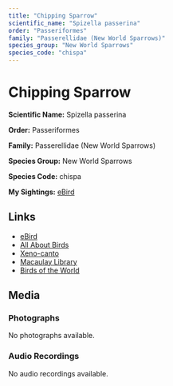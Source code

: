```yaml
---
title: "Chipping Sparrow"
scientific_name: "Spizella passerina"
order: "Passeriformes"
family: "Passerellidae (New World Sparrows)"
species_group: "New World Sparrows"
species_code: "chispa"
---
```


# Chipping Sparrow

**Scientific Name:** Spizella passerina

**Order:** Passeriformes

**Family:** Passerellidae (New World Sparrows)

**Species Group:** New World Sparrows

**Species Code:** chispa

**My Sightings:** [eBird](https://ebird.org/lifelist?r=world&time=life&spp=chispa)

## Links
* [eBird](https://ebird.org/species/chispa) 
* [All About Birds](https://www.allaboutbirds.org/guide/chispa) 
* [Xeno-canto](https://www.xeno-canto.org/species/chispa) 
* [Macaulay Library](https://search.macaulaylibrary.org/catalog?taxonCode=chispa&sort=rating_rank_desc)
* [Birds of the World](https://birdsoftheworld.org/bow/species/chispa)

## Media
### Photographs
No photographs available.

### Audio Recordings
No audio recordings available.
